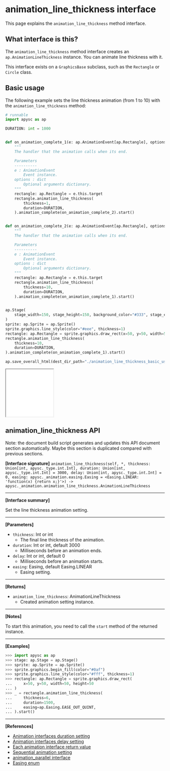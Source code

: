 # animation_line_thickness interface

This page explains the `animation_line_thickness` method interface.

## What interface is this?

The `animation_line_thickness` method interface creates an `ap.AnimationLineThickness` instance. You can animate line thickness with it.

This interface exists on a `GraphicsBase` subclass, such as the `Rectangle` or `Circle` class.

## Basic usage

The following example sets the line thickness animation (from 1 to 10) with the `animation_line_thickness` method:

```py
# runnable
import apysc as ap

DURATION: int = 1000


def on_animation_complete_1(e: ap.AnimationEvent[ap.Rectangle], options: dict) -> None:
    """
    The handler that the animation calls when its end.

    Parameters
    ----------
    e : AnimationEvent
        Event instance.
    options : dict
        Optional arguments dictionary.
    """
    rectangle: ap.Rectangle = e.this.target
    rectangle.animation_line_thickness(
        thickness=1,
        duration=DURATION,
    ).animation_complete(on_animation_complete_2).start()


def on_animation_complete_2(e: ap.AnimationEvent[ap.Rectangle], options: dict) -> None:
    """
    The handler that the animation calls when its end.

    Parameters
    ----------
    e : AnimationEvent
        Event instance.
    options : dict
        Optional arguments dictionary.
    """
    rectangle: ap.Rectangle = e.this.target
    rectangle.animation_line_thickness(
        thickness=10,
        duration=DURATION,
    ).animation_complete(on_animation_complete_1).start()


ap.Stage(
    stage_width=150, stage_height=150, background_color="#333", stage_elem_id="stage"
)
sprite: ap.Sprite = ap.Sprite()
sprite.graphics.line_style(color="#eee", thickness=1)
rectangle: ap.Rectangle = sprite.graphics.draw_rect(x=50, y=50, width=50, height=50)
rectangle.animation_line_thickness(
    thickness=10,
    duration=DURATION,
).animation_complete(on_animation_complete_1).start()

ap.save_overall_html(dest_dir_path="./animation_line_thickness_basic_usage/")
```

<iframe src="static/animation_line_thickness_basic_usage/index.html" width="150" height="150"></iframe>


## animation_line_thickness API

<!-- Docstring: apysc._animation.animation_line_thickness_interface.AnimationLineThicknessInterface.animation_line_thickness -->

<span class="inconspicuous-txt">Note: the document build script generates and updates this API document section automatically. Maybe this section is duplicated compared with previous sections.</span>

**[Interface signature]** `animation_line_thickness(self, *, thickness: Union[int, apysc._type.int.Int], duration: Union[int, apysc._type.int.Int] = 3000, delay: Union[int, apysc._type.int.Int] = 0, easing: apysc._animation.easing.Easing = <Easing.LINEAR: 'function(x) {return x;}'>) -> apysc._animation.animation_line_thickness.AnimationLineThickness`<hr>

**[Interface summary]**

Set the line thickness animation setting.<hr>

**[Parameters]**

- `thickness`: Int or int
  - The final line thickness of the animation.
- `duration`: Int or int, default 3000
  - Milliseconds before an animation ends.
- `delay`: Int or int, default 0
  - Milliseconds before an animation starts.
- `easing`: Easing, default Easing.LINEAR
  - Easing setting.

<hr>

**[Returns]**

- `animation_line_thickness`: AnimationLineThickness
  - Created animation setting instance.

<hr>

**[Notes]**

To start this animation, you need to call the `start` method of the returned instance.<hr>

**[Examples]**

```py
>>> import apysc as ap
>>> stage: ap.Stage = ap.Stage()
>>> sprite: ap.Sprite = ap.Sprite()
>>> sprite.graphics.begin_fill(color="#0af")
>>> sprite.graphics.line_style(color="#fff", thickness=1)
>>> rectangle: ap.Rectangle = sprite.graphics.draw_rect(
...     x=50, y=50, width=50, height=50
... )
>>> _ = rectangle.animation_line_thickness(
...     thickness=6,
...     duration=1500,
...     easing=ap.Easing.EASE_OUT_QUINT,
... ).start()
```

<hr>

**[References]**

- [Animation interfaces duration setting](https://simon-ritchie.github.io/apysc/en/animation_duration.html)
- [Animation interfaces delay setting](https://simon-ritchie.github.io/apysc/en/animation_delay.html)
- [Each animation interface return value](https://simon-ritchie.github.io/apysc/en/animation_return_value.html)
- [Sequential animation setting](https://simon-ritchie.github.io/apysc/en/sequential_animation.html)
- [animation_parallel interface](https://simon-ritchie.github.io/apysc/en/animation_parallel.html)
- [Easing enum](https://simon-ritchie.github.io/apysc/en/easing_enum.html)